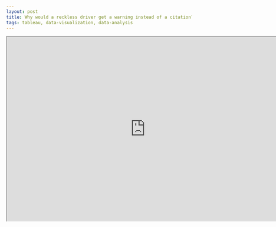 ```yaml
---
layout: post
title: Why would a reckless driver get a warning instead of a citation?
tags: tableau, data-visualization, data-analysis
---
```


<iframe src="https://public.tableau.com/views/TrafficViolationsinMaryland/Question?/Splash?:showVizHome=no&:embed=true" width="750" height="500"></iframe>
